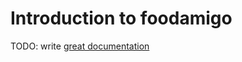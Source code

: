 # Introduction to foodamigo

TODO: write [great documentation](http://jacobian.org/writing/what-to-write/)

